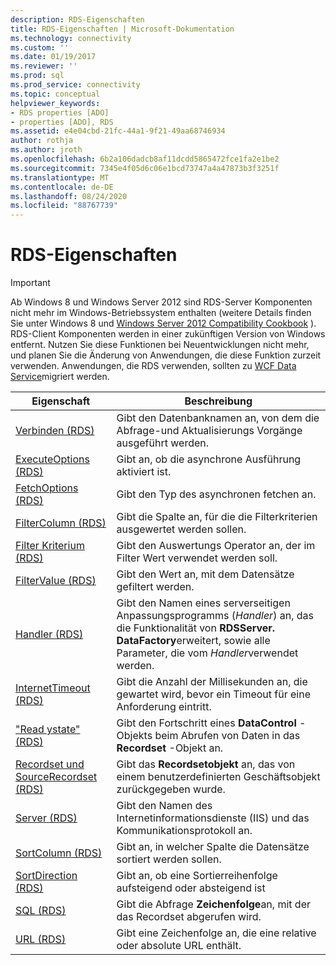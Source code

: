 ```yaml
---
description: RDS-Eigenschaften
title: RDS-Eigenschaften | Microsoft-Dokumentation
ms.technology: connectivity
ms.custom: ''
ms.date: 01/19/2017
ms.reviewer: ''
ms.prod: sql
ms.prod_service: connectivity
ms.topic: conceptual
helpviewer_keywords:
- RDS properties [ADO]
- properties [ADO], RDS
ms.assetid: e4e04cbd-21fc-44a1-9f21-49aa68746934
author: rothja
ms.author: jroth
ms.openlocfilehash: 6b2a106dadcb8af11dcdd5865472fce1fa2e1be2
ms.sourcegitcommit: 7345e4f05d6c06e1bcd73747a4a47873b3f3251f
ms.translationtype: MT
ms.contentlocale: de-DE
ms.lasthandoff: 08/24/2020
ms.locfileid: "88767739"
---
```

# <a name="rds-properties"></a>RDS-Eigenschaften
> [!IMPORTANT]
>  Ab Windows 8 und Windows Server 2012 sind RDS-Server Komponenten nicht mehr im Windows-Betriebssystem enthalten (weitere Details finden Sie unter Windows 8 und [Windows Server 2012 Compatibility Cookbook](https://www.microsoft.com/download/details.aspx?id=27416) ). RDS-Client Komponenten werden in einer zukünftigen Version von Windows entfernt. Nutzen Sie diese Funktionen bei Neuentwicklungen nicht mehr, und planen Sie die Änderung von Anwendungen, die diese Funktion zurzeit verwenden. Anwendungen, die RDS verwenden, sollten zu [WCF Data Service](https://go.microsoft.com/fwlink/?LinkId=199565)migriert werden.  
  
|Eigenschaft|Beschreibung|  
|-|-|  
|[Verbinden (RDS)](./connect-property-rds.md)|Gibt den Datenbanknamen an, von dem die Abfrage-und Aktualisierungs Vorgänge ausgeführt werden.|  
|[ExecuteOptions (RDS)](./executeoptions-property-rds.md)|Gibt an, ob die asynchrone Ausführung aktiviert ist.|  
|[FetchOptions (RDS)](./fetchoptions-property-rds.md)|Gibt den Typ des asynchronen fetchen an.|  
|[FilterColumn (RDS)](./filtercolumn-property-rds.md)|Gibt die Spalte an, für die die Filterkriterien ausgewertet werden sollen.|  
|[Filter Kriterium (RDS)](./filtercriterion-property-rds.md)|Gibt den Auswertungs Operator an, der im Filter Wert verwendet werden soll.|  
|[FilterValue (RDS)](./filtervalue-property-rds.md)|Gibt den Wert an, mit dem Datensätze gefiltert werden.|  
|[Handler (RDS)](./handler-property-rds.md)|Gibt den Namen eines serverseitigen Anpassungsprogramms (*Handler*) an, das die Funktionalität von **RDSServer. DataFactory**erweitert, sowie alle Parameter, die vom *Handler*verwendet werden.|  
|[InternetTimeout (RDS)](./internettimeout-property-rds.md)|Gibt die Anzahl der Millisekunden an, die gewartet wird, bevor ein Timeout für eine Anforderung eintritt.|  
|["Read ystate" (RDS)](./readystate-property-rds.md)|Gibt den Fortschritt eines **DataControl** -Objekts beim Abrufen von Daten in das **Recordset** -Objekt an.|  
|[Recordset und SourceRecordset (RDS)](./recordset-sourcerecordset-properties-rds.md)|Gibt das **Recordsetobjekt** an, das von einem benutzerdefinierten Geschäftsobjekt zurückgegeben wurde.|  
|[Server (RDS)](./server-property-rds.md)|Gibt den Namen des Internetinformationsdienste (IIS) und das Kommunikationsprotokoll an.|  
|[SortColumn (RDS)](./sortcolumn-property-rds.md)|Gibt an, in welcher Spalte die Datensätze sortiert werden sollen.|  
|[SortDirection (RDS)](./sortdirection-property-rds.md)|Gibt an, ob eine Sortierreihenfolge aufsteigend oder absteigend ist|  
|[SQL (RDS)](./sql-property.md)|Gibt die Abfrage **Zeichenfolge**an, mit der das Recordset abgerufen wird.|  
|[URL (RDS)](./url-property-rds.md)|Gibt eine Zeichenfolge an, die eine relative oder absolute URL enthält.|